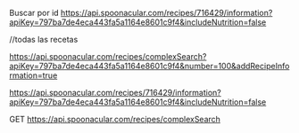 


Buscar por id 
https://api.spoonacular.com/recipes/716429/information?apiKey=797ba7de4eca443fa5a1164e8601c9f4&includeNutrition=false 



//todas las recetas 

https://api.spoonacular.com/recipes/complexSearch?apiKey=797ba7de4eca443fa5a1164e8601c9f4&number=100&addRecipeInformation=true


https://api.spoonacular.com/recipes/716429/information?apiKey=797ba7de4eca443fa5a1164e8601c9f4&includeNutrition=false

GET https://api.spoonacular.com/recipes/complexSearch

